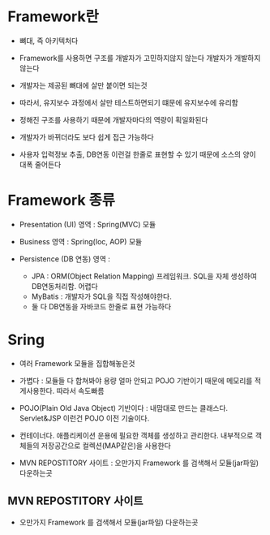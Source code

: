# Framework란

- 뼈대, 즉 아키텍처다

- Framework를 사용하면 구조를 개발자가 고민하지않지 않는다 개발자가 개발하지않는다

- 개발자는 제공된 뼈대에 살만 붙이면 되는것

- 따라서, 유지보수 과정에서 살만 테스트하면되기 떄문에 유지보수에 유리함

- 정해진 구조를 사용하기 때문에 개발자마다의 역량이 획일화된다

- 개발자가 바뀌더라도 보다 쉽게 접근 가능하다 

- 사용자 입력정보 추출, DB연동 이런걸 한줄로 표현할 수 있기 때문에 소스의 양이 대폭 줄어든다

# Framework 종류

- Presentation (UI) 영역 : Spring(MVC) 모듈

- Business 영역 : Spring(Ioc, AOP) 모듈

- Persistence (DB 연동) 영역 : 

    - JPA : ORM(Object Relation Mapping) 프레임워크. SQL을 자체 생성하여 DB연동처리함. 어렵다
    - MyBatis : 개발자가 SQL을 직접 작성해야한다.
    - 둘 다 DB연동을 자바코드 한줄로 표현 가능하다


# Sring

- 여러 Framework 모듈을 집합해놓은것

- 가볍다 : 모듈들 다 합쳐봐야 용량 얼마 안되고 POJO 기반이기 때문에 메모리를 적게사용한다. 따라서 속도빠름

- POJO(Plain Old Java Object) 기반이다 : 내맘대로 만드는 클래스다. Servlet&JSP 이런건 POJO 이전 기술이다.

- 컨테이너다. 애플리케이션 운용에 필요한 객체를 생성하고 관리한다. 내부적으로 객체들의 저장공간으로 컬렉션(MAP같은)을 사용한다

* MVN REPOSTITORY 사이트 : 오만가지 Framework 를 검색해서 모듈(jar파일) 다운하는곳 

## MVN REPOSTITORY 사이트

- 오만가지 Framework 를 검색해서 모듈(jar파일) 다운하는곳

